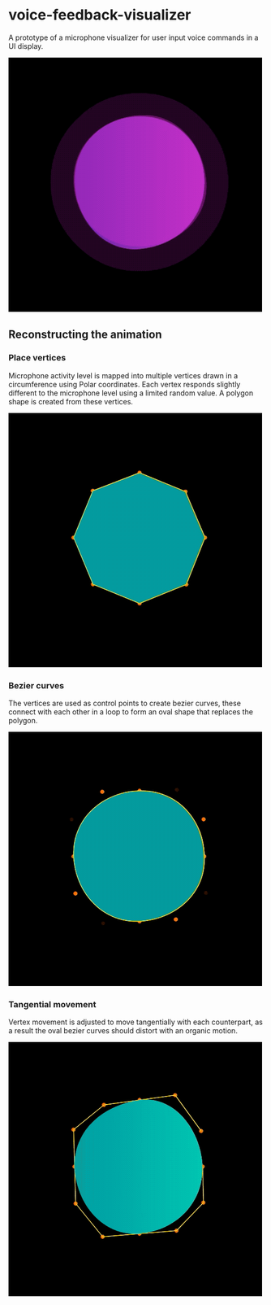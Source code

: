 # voice-feedback-visualizer

A prototype of a microphone visualizer for user input voice commands in a UI display.

![Image of description](readme_content/desc4.gif)

## Reconstructing the animation

### Place vertices

Microphone activity level is mapped into multiple vertices drawn in a circumference using Polar coordinates. Each vertex responds slightly different to the microphone level using a limited random value. A polygon shape is created from these vertices.

![Image of description](readme_content/desc1.gif)

### Bezier curves

The vertices are used as control points to create bezier curves, these connect with each other in a loop to form an oval shape that replaces the polygon.

![Image of description](readme_content/desc2.gif)

### Tangential movement

Vertex movement is adjusted to move tangentially with each counterpart, as a result the oval bezier curves should distort with an organic motion.

![Image of description](readme_content/desc3.gif)
